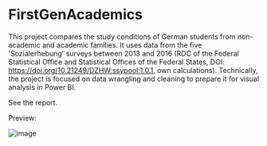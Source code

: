 # FirstGenAcademics
This project compares the study conditions of German students from non-academic and academic families. It uses data from the five 'Sozialerhebung' surveys between 2013 and 2016 (RDC of the Federal Statistical Office and Statistical Offices of the Federal States, DOI: https://doi.org/10.21249/DZHW:ssypool:1.0.1, own calculations). Technically, the project is focused on data wrangling and cleaning to prepare it for visual analysis in Power BI.

See the report.

Preview:

![image](https://user-images.githubusercontent.com/97337456/194363923-1799ec43-a78e-4100-af64-4db76370a201.png)
